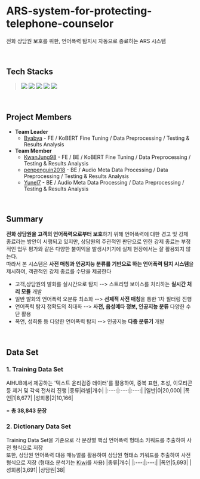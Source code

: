 # ARS-system-for-protecting-telephone-counselor
전화 상담원 보호를 위한, 언어폭력 탐지시 자동으로 종료하는 ARS 시스템

<br>

## Tech Stacks
> <img src="https://img.shields.io/badge/Django%20Channels-092E20?style=for-the-badge&logo=django&logoColor=white">  
> <img src="https://img.shields.io/badge/sqlite3-00599C?style=for-the-badge&logo=sqlite&logoColor=white">    
> <img src="https://img.shields.io/badge/pytorch-F80000?style=for-the-badge&logo=pytorch&logoColor=white">  
> <img src="https://img.shields.io/badge/KoBERT-F05032?style=for-the-badge&logo=buffer&logoColor=white">
> <img src="https://img.shields.io/badge/vito%20speech-7952B3?style=for-the-badge&logo=teamspeak&logoColor=white">

<br>

## Project Members
+ **Team Leader**
  + [Byabya](https://github.com/noyesachopppp) - FE / KoBERT Fine Tuning / Data Preprocessing / Testing & Results Analysis
+ **Team Member**
  + [KwanJung98](https://github.com/82KJ/) - FE / BE / KoBERT Fine Tuning / Data Preprocessing / Testing & Results Analysis
  + [penpenguin2018](https://github.com/penpenguin2018) - BE / Audio Meta Data Processing / Data Preprocessing / Testing & Results Analysis
  + [Yunel7](https://github.com/Yunel7) - BE / Audio Meta Data Processing / Data Preprocessing / Testing & Results Analysis

<br>
  
## Summary 
**전화 상담원을 고객의 언어폭력으로부터 보호**하기 위해 언어폭력에 대한 경고 및 강제 종료라는 방안이 시행되고 있지만, 상담원의 주관적인 판단으로 인한 강제 종료는 부정적인 업무 평가와 같은 다양한 불이익을 발생시키기에 실제 현장에서는 잘 활용되지 않는다.  
따라서 본 시스템은 **사전 매칭과 인공지능 분류를 기반으로 하는 언어폭력 탐지 시스템**을 제시하여, 객관적인 강제 종료를 수단을 제공한다

+ 고객,상담원의 발화를 실시간으로 탐지 --> 스트리밍 보이스를 처리하는 **실시간 처리 모듈** 개발 
+ 일반 발화의 언어폭력 오분류 최소화 --> **선제적 사전 매칭**을 통한 1차 필터링 진행
+ 언어폭력 탐지 정확도의 최대화 --> **사전, 음성메타 정보, 인공지능 분류** 다양한 수단 활용
+ 폭언, 성희롱 등 다양한 언어폭력 탐지 --> 인공지능 **다중 분류기** 개발

<br>

## Data Set
### 1. Training Data Set
AIHUB에서 제공하는 '텍스트 윤리검증 데이터'를 활용하여, 중복 표현, 초성, 이모티콘 등 제거 및 각색 전처리 진행
|종류|라벨|개수|
|:---:|:---:|:---:|
|일반|0|20,000|
|폭언|1|8,677|
|성희롱|2|10,166|  

= **총 38,843 문장**

### 2. Dictionary Data Set
Training Data Set을 기준으로 각 문장별 핵심 언어폭력 형태소 키워드를 추출하여 사전 형식으로 저장   
또한, 상담원 언어폭력 대응 매뉴얼를 활용하여 상담원 형태소 키워드를 추출하여 사전 형식으로 저장
(형태소 분석기는 [Kiwi](https://github.com/bab2min/Kiwi)를 사용)
|종류|개수|
|:---:|:---:|
|폭언|5,693|
|성희롱|3,691|
|상담원|38|

